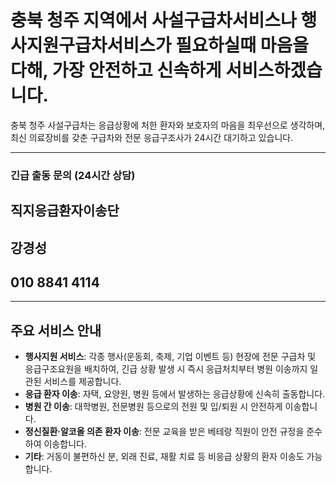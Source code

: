 # 충북 청주 지역에서 사설구급차서비스나 행사지원구급차서비스가 필요하실때 마음을 다해, 가장 안전하고 신속하게 서비스하겠습니다.

충북 청주 사설구급차는 응급상황에 처한 환자와 보호자의 마음을 최우선으로 생각하며, 최신 의료장비를 갖춘 구급차와 전문 응급구조사가 24시간 대기하고 있습니다.

---

### **긴급 출동 문의 (24시간 상담)**
## 직지응급환자이송단
## 강경성
## **010 8841 4114**



---

## 주요 서비스 안내

- **행사지원 서비스**: 각종 행사(운동회, 축제, 기업 이벤트 등) 현장에 전문 구급차 및 응급구조요원을 배치하여,
긴급 상황 발생 시 즉시 응급처치부터 병원 이송까지 일관된 서비스를 제공합니다.
- **응급 환자 이송**: 자택, 요양원, 병원 등에서 발생하는 응급상황에 신속히 출동합니다.
- **병원 간 이송**: 대학병원, 전문병원 등으로의 전원 및 입/퇴원 시 안전하게 이송합니다.
- **정신질환·알코올 의존 환자 이송**: 전문 교육을 받은 베테랑 직원이 안전 규정을 준수하여 이송합니다.
- **기타**: 거동이 불편하신 분, 외래 진료, 재활 치료 등 비응급 상황의 환자 이송도 가능합니다.
